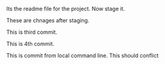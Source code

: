 Its the readme file for the project. Now stage it.

These are chnages after staging.

This is third commit.

This is 4th commit.

This is commit from local command line. This should conflict
